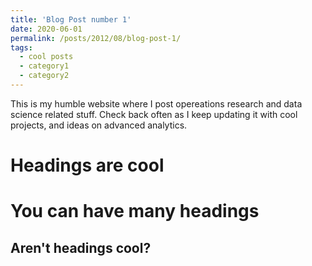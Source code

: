 ```yaml
---
title: 'Blog Post number 1'
date: 2020-06-01
permalink: /posts/2012/08/blog-post-1/
tags:
  - cool posts
  - category1
  - category2
---
```


This is my humble website where I post opereations research and data science related stuff. Check back often as I keep updating it with cool projects, and ideas on advanced analytics.

Headings are cool
======

You can have many headings
======

Aren't headings cool?
------
